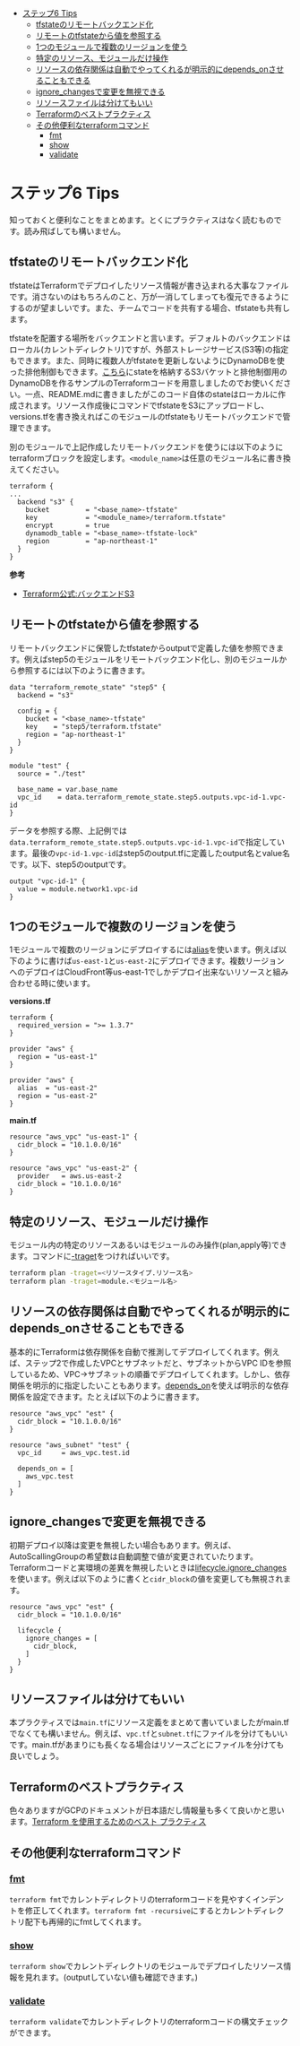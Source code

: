 - [ステップ6 Tips](#ステップ6-tips)
  - [tfstateのリモートバックエンド化](#tfstateのリモートバックエンド化)
  - [リモートのtfstateから値を参照する](#リモートのtfstateから値を参照する)
  - [1つのモジュールで複数のリージョンを使う](#1つのモジュールで複数のリージョンを使う)
  - [特定のリソース、モジュールだけ操作](#特定のリソースモジュールだけ操作)
  - [リソースの依存関係は自動でやってくれるが明示的にdepends\_onさせることもできる](#リソースの依存関係は自動でやってくれるが明示的にdepends_onさせることもできる)
  - [ignore\_changesで変更を無視できる](#ignore_changesで変更を無視できる)
  - [リソースファイルは分けてもいい](#リソースファイルは分けてもいい)
  - [Terraformのベストプラクティス](#terraformのベストプラクティス)
  - [その他便利なterraformコマンド](#その他便利なterraformコマンド)
    - [fmt](#fmt)
    - [show](#show)
    - [validate](#validate)

# ステップ6 Tips

知っておくと便利なことをまとめます。とくにプラクティスはなく読むものです。読み飛ばしても構いません。

## tfstateのリモートバックエンド化

tfstateはTerraformでデプロイしたリソース情報が書き込まれる大事なファイルです。消さないのはもちろんのこと、万が一消してしまっても復元できるようにするのが望ましいです。また、チームでコードを共有する場合、tfstateも共有します。

tfstateを配置する場所をバックエンドと言います。デフォルトのバックエンドはローカル(カレントディレクトリ)ですが、外部ストレージサービス(S3等)の指定もできます。また、同時に複数人がtfstateを更新しないようにDynamoDBを使った排他制御もできます。[こちら](./remote-backend/)にstateを格納するS3バケットと排他制御用のDynamoDBを作るサンプルのTerraformコードを用意しましたのでお使いください。一点、README.mdに書きましたがこのコード自体のstateはローカルに作成されます。リソース作成後にコマンドでtfstateをS3にアップロードし、versions.tfを書き換えればこのモジュールのtfstateもリモートバックエンドで管理できます。

別のモジュールで上記作成したリモートバックエンドを使うには以下のようにterraformブロックを設定します。`<module_name>`は任意のモジュール名に書き換えてください。

```
terraform {
...
  backend "s3" {
    bucket         = "<base_name>-tfstate"
    key            = "<module_name>/terraform.tfstate"
    encrypt        = true
    dynamodb_table = "<base_name>-tfstate-lock"
    region         = "ap-northeast-1"
  }
}
```

**参考**

- [Terraform公式:バックエンドS3](https://developer.hashicorp.com/terraform/language/settings/backends/s3)

## リモートのtfstateから値を参照する

リモートバックエンドに保管したtfstateからoutputで定義した値を参照できます。例えばstep5のモジュールをリモートバックエンド化し、別のモジュールから参照するには以下のように書きます。

```
data "terraform_remote_state" "step5" {
  backend = "s3"

  config = {
    bucket = "<base_name>-tfstate"
    key    = "step5/terraform.tfstate"
    region = "ap-northeast-1"
  }
}

module "test" {
  source = "./test"

  base_name = var.base_name
  vpc_id    = data.terraform_remote_state.step5.outputs.vpc-id-1.vpc-id
}
```

データを参照する際、上記例では`data.terraform_remote_state.step5.outputs.vpc-id-1.vpc-id`で指定しています。最後の`vpc-id-1.vpc-id`はstep5のoutput.tfに定義したoutput名とvalue名です。以下、step5のoutputです。

```
output "vpc-id-1" {
  value = module.network1.vpc-id
}
```

## 1つのモジュールで複数のリージョンを使う

1モジュールで複数のリージョンにデプロイするには[alias](https://developer.hashicorp.com/terraform/language/providers/configuration#alias-multiple-provider-configurations)を使います。例えば以下のように書けば`us-east-1`と`us-east-2`にデプロイできます。複数リージョンへのデプロイはCloudFront等us-east-1でしかデプロイ出来ないリソースと組み合わせる時に使います。

**versions.tf**

```
terraform {
  required_version = ">= 1.3.7"
}

provider "aws" {
  region = "us-east-1"
}

provider "aws" {
  alias  = "us-east-2"
  region = "us-east-2"
}
```

**main.tf**

```
resource "aws_vpc" "us-east-1" {
  cidr_block = "10.1.0.0/16"
}

resource "aws_vpc" "us-east-2" {
  provider   = aws.us-east-2
  cidr_block = "10.1.0.0/16"
}
```

## 特定のリソース、モジュールだけ操作

モジュール内の特定のリソースあるいはモジュールのみ操作(plan,apply等)できます。コマンドに[-traget](https://developer.hashicorp.com/terraform/tutorials/cli/resource-targeting)をつければいいです。

``` sh
terraform plan -traget=<リソースタイプ.リソース名>
terraform plan -traget=module.<モジュール名>
```

## リソースの依存関係は自動でやってくれるが明示的にdepends_onさせることもできる

基本的にTerraformは依存関係を自動で推測してデプロイしてくれます。例えば、ステップ2で作成したVPCとサブネットだと、サブネットからVPC IDを参照しているため、VPC→サブネットの順番でデプロイしてくれます。しかし、依存関係を明示的に指定したいこともあります。[depends_on](https://developer.hashicorp.com/terraform/language/meta-arguments/depends_on)を使えば明示的な依存関係を設定できます。たとえば以下のように書きます。

```
resource "aws_vpc" "est" {
  cidr_block = "10.1.0.0/16"
}

resource "aws_subnet" "test" {
  vpc_id     = aws_vpc.test.id

  depends_on = [
    aws_vpc.test
  ]  
}
```

## ignore_changesで変更を無視できる

初期デプロイ以降は変更を無視したい場合もあります。例えば、AutoScallingGroupの希望数は自動調整で値が変更されていたります。Terraformコードと実環境の差異を無視したいときは[lifecycle.ignore_changes](https://developer.hashicorp.com/terraform/language/meta-arguments/lifecycle#ignore_changes)を使います。例えば以下のように書くと`cidr_block`の値を変更しても無視されます。

```
resource "aws_vpc" "est" {
  cidr_block = "10.1.0.0/16"

  lifecycle {
    ignore_changes = [
      cidr_block,
    ]
  }  
}
```

## リソースファイルは分けてもいい

本プラクティスでは`main.tf`にリソース定義をまとめて書いていましたがmain.tfでなくても構いません。例えば、`vpc.tf`と`subnet.tf`にファイルを分けてもいいです。main.tfがあまりにも長くなる場合はリソースごとにファイルを分けても良いでしょう。

## Terraformのベストプラクティス

色々ありますがGCPのドキュメントが日本語だし情報量も多くて良いかと思います。[Terraform を使用するためのベスト プラクティス](https://cloud.google.com/docs/terraform/best-practices-for-terraform?hl=ja)

## その他便利なterraformコマンド

### [fmt](https://developer.hashicorp.com/terraform/cli/commands/fmt)

`terraform fmt`でカレントディレクトリのterraformコードを見やすくインデントを修正してくれます。`terraform fmt -recursive`にするとカレントディレクトリ配下も再帰的にfmtしてくれます。

### [show](https://developer.hashicorp.com/terraform/cli/commands/show)

`terraform show`でカレントディレクトリのモジュールでデプロイしたリソース情報を見れます。(outputしていない値も確認できます。)

### [validate](https://developer.hashicorp.com/terraform/cli/commands/validate)

`terraform validate`でカレントディレクトリのterraformコードの構文チェックができます。
